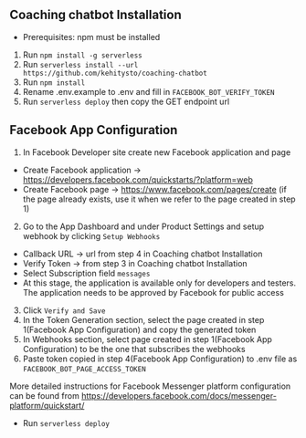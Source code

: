 ## Coaching chatbot Installation
 - Prerequisites: npm must be installed

1. Run `npm install -g serverless`
1. Run `serverless install --url https://github.com/kehitysto/coaching-chatbot`
2. Run `npm install`
3. Rename .env.example to .env and fill in `FACEBOOK_BOT_VERIFY_TOKEN`
4. Run `serverless deploy` then copy the GET endpoint url

## Facebook App Configuration

1. In Facebook Developer site create new Facebook application and page
  * Create Facebook application -> https://developers.facebook.com/quickstarts/?platform=web
  * Create Facebook page -> https://www.facebook.com/pages/create (if the page already exists, use it when we refer to the page created in step 1)
2. Go to the App Dashboard and under Product Settings and setup webhook by clicking `Setup Webhooks`
  * Callback URL -> url from step 4 in Coaching chatbot Installation
  * Verify Token -> from step 3 in Coaching chatbot Installation
  * Select Subscription field `messages` 
  * At this stage, the application is available only for developers and testers. The application needs to be approved by Facebook for public access
3. Click `Verify and Save`
4. In the Token Generation section, select the page created in step 1(Facebook App Configuration) and copy the generated token
5. In Webhooks section, select page created in step 1(Facebook App Configuration) to be the one that subscribes the webhooks
6. Paste token copied in step 4(Facebook App Configuration) to .env file as `FACEBOOK_BOT_PAGE_ACCESS_TOKEN`

More detailed instructions for Facebook Messenger platform configuration can be found from https://developers.facebook.com/docs/messenger-platform/quickstart/

- Run `serverless deploy`